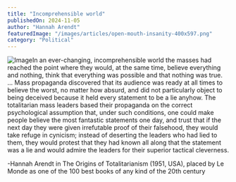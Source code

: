 ```yaml
---
title: "Incomprehensible world"
publishedOn: 2024-11-05
author: "Hannah Arendt"
featuredImage: "/images/articles/open-mouth-insanity-400x597.png"
category: "Political"
---
```


![Image](/images/articles/open-mouth-insanity-400x597.png)In an ever-changing, incomprehensible world the masses had reached the point where they would, at the same time, believe everything and nothing, think that everything was possible and that nothing was true. ... Mass propaganda discovered that its audience was ready at all times to believe the worst, no matter how absurd, and did not particularly object to being deceived because it held every statement to be a lie anyhow. The totalitarian mass leaders based their propaganda on the correct psychological assumption that, under such conditions, one could make people believe the most fantastic statements one day, and trust that if the next day they were given irrefutable proof of their falsehood, they would take refuge in cynicism; instead of deserting the leaders who had lied to them, they would protest that they had known all along that the statement was a lie and would admire the leaders for their superior tactical cleverness.

-Hannah Arendt in The Origins of Totalitarianism (1951, USA), placed by Le Monde as one of the 100 best books of any kind of the 20th century
